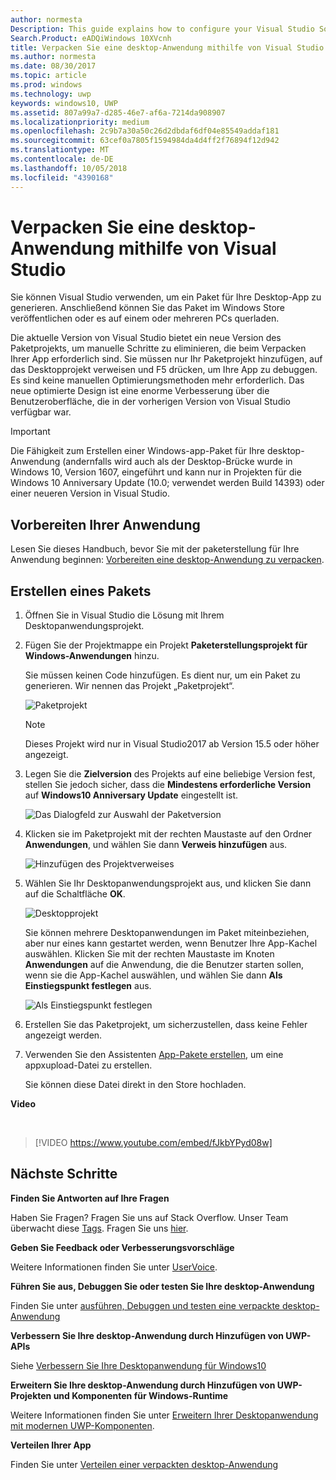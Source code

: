 ```yaml
---
author: normesta
Description: This guide explains how to configure your Visual Studio Solution to edit, debug, and package desktop application.
Search.Product: eADQiWindows 10XVcnh
title: Verpacken Sie eine desktop-Anwendung mithilfe von Visual Studio
ms.author: normesta
ms.date: 08/30/2017
ms.topic: article
ms.prod: windows
ms.technology: uwp
keywords: windows10, UWP
ms.assetid: 807a99a7-d285-46e7-af6a-7214da908907
ms.localizationpriority: medium
ms.openlocfilehash: 2c9b7a30a50c26d2dbdaf6df04e85549addaf181
ms.sourcegitcommit: 63cef0a7805f1594984da4d4ff2f76894f12d942
ms.translationtype: MT
ms.contentlocale: de-DE
ms.lasthandoff: 10/05/2018
ms.locfileid: "4390168"
---
```

# <a name="package-a-desktop-application-by-using-visual-studio"></a>Verpacken Sie eine desktop-Anwendung mithilfe von Visual Studio

Sie können Visual Studio verwenden, um ein Paket für Ihre Desktop-App zu generieren. Anschließend können Sie das Paket im Windows Store veröffentlichen oder es auf einem oder mehreren PCs querladen.

Die aktuelle Version von Visual Studio bietet ein neue Version des Paketprojekts, um manuelle Schritte zu eliminieren, die beim Verpacken Ihrer App erforderlich sind. Sie müssen nur Ihr Paketprojekt hinzufügen, auf das Desktopprojekt verweisen und F5 drücken, um Ihre App zu debuggen. Es sind keine manuellen Optimierungsmethoden mehr erforderlich. Das neue optimierte Design ist eine enorme Verbesserung über die Benutzeroberfläche, die in der vorherigen Version von Visual Studio verfügbar war.

>[!IMPORTANT]
>Die Fähigkeit zum Erstellen einer Windows-app-Paket für Ihre desktop-Anwendung (andernfalls wird auch als der Desktop-Brücke wurde in Windows 10, Version 1607, eingeführt und kann nur in Projekten für die Windows 10 Anniversary Update (10.0; verwendet werden Build 14393) oder einer neueren Version in Visual Studio.

## <a name="first-prepare-your-application"></a>Vorbereiten Ihrer Anwendung

Lesen Sie dieses Handbuch, bevor Sie mit der paketerstellung für Ihre Anwendung beginnen: [Vorbereiten eine desktop-Anwendung zu verpacken](desktop-to-uwp-prepare.md).

<a id="new-packaging-project"/>

## <a name="create-a-package"></a>Erstellen eines Pakets

1. Öffnen Sie in Visual Studio die Lösung mit Ihrem Desktopanwendungsprojekt.

2. Fügen Sie der Projektmappe ein Projekt **Paketerstellungsprojekt für Windows-Anwendungen** hinzu.

   Sie müssen keinen Code hinzufügen. Es dient nur, um ein Paket zu generieren. Wir nennen das Projekt „Paketprojekt“.

   ![Paketprojekt](images/desktop-to-uwp/packaging-project.png)

   >[!NOTE]
   >Dieses Projekt wird nur in Visual Studio2017 ab Version 15.5 oder höher angezeigt.

3. Legen Sie die **Zielversion** des Projekts auf eine beliebige Version fest, stellen Sie jedoch sicher, dass die **Mindestens erforderliche Version** auf **Windows10 Anniversary Update** eingestellt ist.

   ![Das Dialogfeld zur Auswahl der Paketversion](images/desktop-to-uwp/packaging-version.png)

4. Klicken sie im Paketprojekt mit der rechten Maustaste auf den Ordner **Anwendungen**, und wählen Sie dann **Verweis hinzufügen** aus.

   ![Hinzufügen des Projektverweises](images/desktop-to-uwp/add-project-reference.png)

5. Wählen Sie Ihr Desktopanwendungsprojekt aus, und klicken Sie dann auf die Schaltfläche **OK**.

   ![Desktopprojekt](images/desktop-to-uwp/reference-project.png)

   Sie können mehrere Desktopanwendungen im Paket miteinbeziehen, aber nur eines kann gestartet werden, wenn Benutzer Ihre App-Kachel auswählen. Klicken Sie mit der rechten Maustaste im Knoten **Anwendungen** auf die Anwendung, die die Benutzer starten sollen, wenn sie die App-Kachel auswählen, und wählen Sie dann **Als Einstiegspunkt festlegen** aus.

   ![Als Einstiegspunkt festlegen](images/desktop-to-uwp/entry-point-set.png)

6. Erstellen Sie das Paketprojekt, um sicherzustellen, dass keine Fehler angezeigt werden.

7. Verwenden Sie den Assistenten [App-Pakete erstellen](../packaging/packaging-uwp-apps.md), um eine appxupload-Datei zu erstellen.

   Sie können diese Datei direkt in den Store hochladen.

**Video**

&nbsp;
> [!VIDEO https://www.youtube.com/embed/fJkbYPyd08w]

## <a name="next-steps"></a>Nächste Schritte

**Finden Sie Antworten auf Ihre Fragen**

Haben Sie Fragen? Fragen Sie uns auf Stack Overflow. Unser Team überwacht diese [Tags](http://stackoverflow.com/questions/tagged/project-centennial+or+desktop-bridge). Fragen Sie uns [hier](https://social.msdn.microsoft.com/Forums/en-US/home?filter=alltypes&sort=relevancedesc&searchTerm=%5BDesktop%20Converter%5D).

**Geben Sie Feedback oder Verbesserungsvorschläge**

Weitere Informationen finden Sie unter [UserVoice](https://wpdev.uservoice.com/forums/110705-universal-windows-platform/category/161895-desktop-bridge-centennial).

**Führen Sie aus, Debuggen Sie oder testen Sie Ihre desktop-Anwendung**

Finden Sie unter [ausführen, Debuggen und testen eine verpackte desktop-Anwendung](desktop-to-uwp-debug.md)

**Verbessern Sie Ihre desktop-Anwendung durch Hinzufügen von UWP-APIs**

Siehe [Verbessern Sie Ihre Desktopanwendung für Windows10](desktop-to-uwp-enhance.md)

**Erweitern Sie Ihre desktop-Anwendung durch Hinzufügen von UWP-Projekten und Komponenten für Windows-Runtime**

Weitere Informationen finden Sie unter [Erweitern Ihrer Desktopanwendung mit modernen UWP-Komponenten](desktop-to-uwp-extend.md).

**Verteilen Ihrer App**

Finden Sie unter [Verteilen einer verpackten desktop-Anwendung](desktop-to-uwp-distribute.md)
